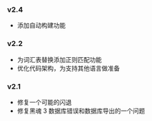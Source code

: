 ### v2.4

- 添加自动构建功能

### v2.2

- 为词汇表替换添加正则匹配功能
- 优化代码架构，为支持其他语言做准备

### v2.1

- 修复一个可能的闪退
- 修复黑魂 3 数据库错误和数据库导出的一个问题
